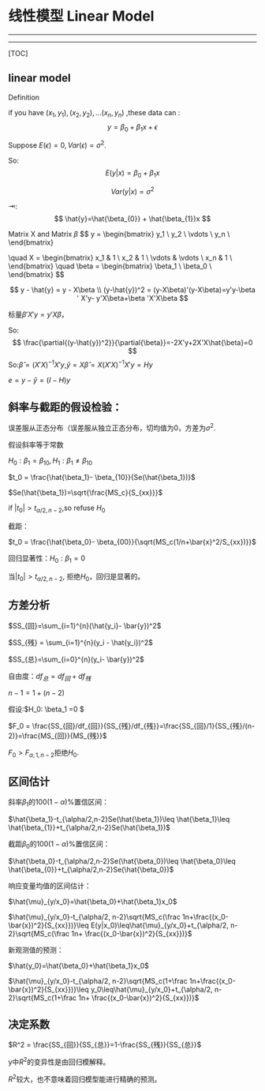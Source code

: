 # 线性模型 Linear Model

***

***

[TOC]



## linear model

Definition

if you have $(x_{1},y_{1}),(x_{2},y_{2}),...(x_{n},y_{n})$ ,these data can :
$$
y = \beta_{0} + \beta_{1}x +\epsilon
$$


Suppose $E(\epsilon)=0, Var(\epsilon)=\sigma^{2}$.

So:
$$
E(y|x) = \beta_{0}+\beta_{1}x
$$

$$
Var(y|x)=\sigma^{2}
$$

⇥:
$$
\hat{y}=\hat{\beta_{0}} + \hat{\beta_{1}}x
$$





Matrix X and Matrix $\beta$
$$
y = 
	\begin{bmatrix}
		y_1 \\
		y_2 \\
		\vdots \\
		y_n \\
	\end{bmatrix}
	
\quad
X = 
	\begin{bmatrix}
		x_1 & 1 \\
		x_2 & 1 \\
		\vdots & \vdots \\
		x_n & 1 \\
	\end{bmatrix}
\quad
\beta =
	\begin{bmatrix}
		\beta_1 \\
		\beta_0 \\
	\end{bmatrix}
$$

$$
y - \hat{y} = y - X\beta \\
(y-\hat{y})^2 = (y-X\beta)'(y-X\beta)=y'y-\beta ' X'y- y'X\beta+\beta 'X'X\beta
$$

标量$\beta 'X'y = y'X\beta$，

So:
$$
\frac{\partial{(y-\hat{y})^2}}{\partial{\beta}}=-2X'y+2X'X\hat{\beta}=0
$$
So:$\hat{\beta} = (X'X)^{-1}X'y$,$\hat{y} = X\hat{\beta}=X(X'X)^{-1}X'y=Hy$

$e = y-\hat{y}=(I-H)y$



## 斜率与截距的假设检验：

误差服从正态分布（误差服从独立正态分布，切均值为0，方差为$\sigma^2$.

假设斜率等于常数

$H_0: \beta_1 = \beta_{10}, H_1: \beta_1 \ne \beta_{10}$

$t_0 = \frac{\hat{\beta_1}- \beta_{10}}{Se(\hat{\beta_1})}$

$Se(\hat{\beta_1})=\sqrt{\frac{MS_c}{S_{xx}}}$

if $|t_0|> t_{\alpha/2,n-2}$,so refuse $H_0$

截距：

$t_0 = \frac{\hat{\beta_0}- \beta_{00}}{\sqrt{MS_c(1/n+\bar{x}^2/S_{xx})}}$

回归显著性：$H_0:\beta_1 = 0$

当$|t_0|>t_{\alpha/2, n-2}$, 拒绝$H_0$，回归是显著的。

## 方差分析

$SS_{回}=\sum_{i=1}^{n}(\hat{y_i}- \bar{y})^2$

$SS_{残} = \sum_{i=1}^{n}(y_i - \hat{y_i})^2$

$SS_{总}=\sum_{i=0}^{n}(y_i- \bar{y})^2$

自由度：$df_{总} = df_{回}+df_{残}$

$n-1=1+(n-2)$

假设:$H_0: \beta_1 =0 $

$F_0 = \frac{SS_{回}/df_{回}}{SS_{残}/df_{残}}=\frac{SS_{回}/1}{SS_{残}/(n-2)}=\frac{MS_{回}}{MS_{残}}$

$F_0 > F_{\alpha,1,n-2}$拒绝$H_0$.

## 区间估计

斜率$\beta_1$的$100(1-\alpha)\%$置信区间：

$\hat{\beta_1}-t_{\alpha/2,n-2}Se(\hat{\beta_1})\leq \hat{\beta_1}\leq \hat{\beta_{1}}+t_{\alpha/2,n-2}Se(\hat{\beta_1})$

截距$\beta_0$的$100(1-\alpha)\%$置信区间：

$\hat{\beta_0}-t_{\alpha/2,n-2}Se(\hat{\beta_0})\leq \hat{\beta_0}\leq \hat{\beta_{0}}+t_{\alpha/2,n-2}Se(\hat{\beta_0})$

响应变量均值的区间估计：

$\hat{\mu}_{y/x_0}=\hat{\beta_0}+\hat{\beta_1}x_0$

$\hat{\mu}_{y/x_0}-t_{\alpha/2, n-2}\sqrt{MS_c(\frac 1n+\frac{(x_0-\bar{x})^2}{S_{xx}})}\leq E(y|x_0)\leq\hat{\mu}_{y/x_0}+t_{\alpha/2, n-2}\sqrt{MS_c(\frac 1n+ \frac{(x_0-\bar{x})^2}{S_{xx}})}$

新观测值的预测：

$\hat{y_0}=\hat{\beta_0}+\hat{\beta_1}x_0$

$\hat{\mu}_{y/x_0}-t_{\alpha/2, n-2}\sqrt{MS_c(1+\frac 1n+\frac{(x_0-\bar{x})^2}{S_{xx}})}\leq y_0\leq\hat{\mu}_{y/x_0}+t_{\alpha/2, n-2}\sqrt{MS_c(1+\frac 1n+ \frac{(x_0-\bar{x})^2}{S_{xx}})}$

## 决定系数

$R^2 = \frac{SS_{回}}{SS_{总}}=1-\frac{SS_{残}}{SS_{总}}$

y中$R^2$的变异性是由回归模解释。

$R^2$较大，也不意味着回归模型能进行精确的预测。

